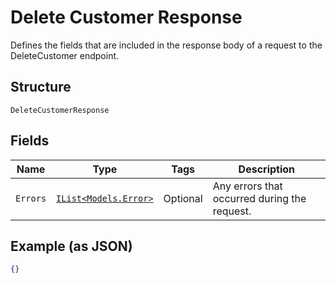 
# Delete Customer Response

Defines the fields that are included in the response body of
a request to the DeleteCustomer endpoint.

## Structure

`DeleteCustomerResponse`

## Fields

| Name | Type | Tags | Description |
|  --- | --- | --- | --- |
| `Errors` | [`IList<Models.Error>`](/doc/models/error.md) | Optional | Any errors that occurred during the request. |

## Example (as JSON)

```json
{}
```

